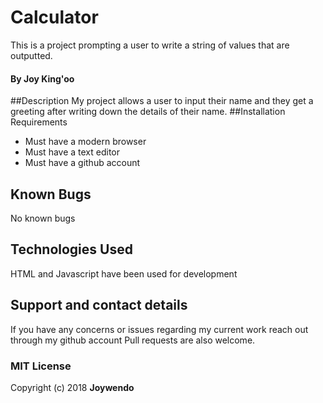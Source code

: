 # Calculator
This is a project prompting a user to write a string of values that are outputted.
#### By Joy King'oo
##Description
My project allows a user to input their name and they get a greeting after writing down the details of their name.
##Installation Requirements
* Must have a modern browser
* Must have a text editor
* Must have a github account
## Known Bugs
No known bugs
## Technologies Used
HTML and Javascript have been used for development
## Support and contact details
If you have any concerns or issues regarding my current work reach out through my github account
Pull requests are also welcome.
### MIT License
Copyright (c) 2018 **Joywendo**
